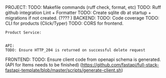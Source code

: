 PROJECT:
TODO: Makefile commands (ruff check, format, etc)
TODO: Ruff github integration Lint + Formatter
TODO: Create sqlite db at startup + migrations if not created. (????
)
BACKEND:
TODO: Code coverage
TODO: CLI for products (Click/Typer)
TODO: CORS for frontend.

    Product Service:
    

    API:
    TODO: Ensure HTTP_204 is returned on successful delete request

FRONTEND:
TODO: Ensure client code from openapi schema is generated. (API for Items needs to be finished) (https://github.com/fastapi/full-stack-fastapi-template/blob/master/scripts/generate-client.sh)
